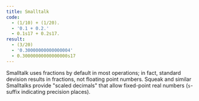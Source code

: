 ```yaml
---
title: Smalltalk
code:
  - (1/10) + (1/20).
  - '0.1 + 0.2.'
  - 0.1s17 + 0.2s17.
result: 
  - (3/20)
  - '0.30000000000000004'
  - 0.30000000000000000s17
---
```


Smalltalk uses fractions by default in most operations; in
fact, standard devision results in fractions, not floating
point numbers. Squeak and similar Smalltalks provide "scaled
decimals" that allow fixed-point real numbers (`s`-suffix
indicating precision places).
